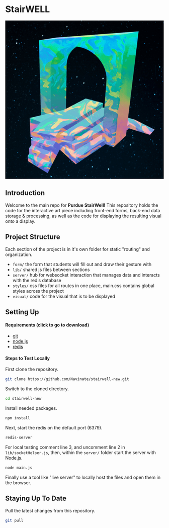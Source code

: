 # StairWELL
![alt text](https://github.com/Navinate/stairwell-new/blob/main/assets/sculpture.png?raw=true)
## Introduction
Welcome to the main repo for **Purdue StairWell!** This repository holds the code for the interactive art piece including front-end forms, back-end data storage & processing, as well as the code for displaying the resulting visual onto a display.
## Project Structure
Each section of the project is in it's own folder for static "routing" and organization.
- `form/` the form that students will fill out and draw their gesture with
-  `lib/` shared js files between sections
- `server/` hub for websocket interaction that manages data and interacts with the redis database
- `styles/` css files for all routes in one place, main.css contains global styles across the project
- `visual/` code for the visual that is to be displayed
## Setting Up
#### Requirements (click to go to download)
- [git](https://git-scm.com/download/)
- [node.js](https://nodejs.org/en/download)
- [redis](https://redis.io/download/)

#### Steps to Test Locally
First clone the repository.
```bash
git clone https://github.com/Navinate/stairwell-new.git
```
Switch to the cloned directory.
```bash
cd stairwell-new
```
Install needed packages.
```bash
npm install
```

Next, start the redis on the default port (6379).
```bash
redis-server
```
For local testing comment line 3, and uncomment line 2 in `lib/socketHelper.js`, then, within the `server/` folder start the server with Node.js.
```bash
node main.js
```
Finally use a tool like "live server" to locally host the files and open them in the browser.
## Staying Up To Date

Pull the latest changes from this repository.
```bash
git pull
```
